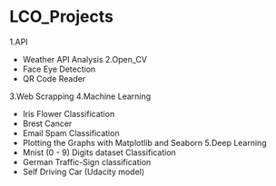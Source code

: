 # LCO_Projects
1.API
  - Weather API Analysis
2.Open_CV
  - Face Eye Detection
  - QR Code Reader
  
3.Web Scrapping
4.Machine Learning
  - Iris Flower Classification
  - Brest Cancer
  - Email Spam Classification
  - Plotting the Graphs with Matplotlib and Seaborn
5.Deep Learning
  - Mnist (0 - 9) Digits dataset Classification
  - German Traffic-Sign classification
  - Self Driving Car (Udacity model)
